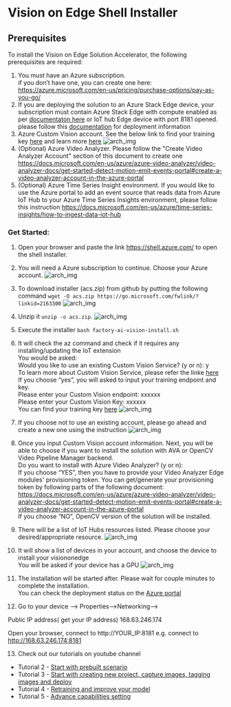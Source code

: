

# Vision on Edge Shell Installer

## Prerequisites

To install the Vision on Edge Solution Accelerator, the following prerequisites are required:

1. You must have an Azure subscription.
<br/> if you don’t have one, you can create one here: https://azure.microsoft.com/en-us/pricing/purchase-options/pay-as-you-go/
2. If you are deploying the solution to an Azure Stack Edge device, your subscription must contain Azure Stack Edge with compute enabled as per [documentaton here](https://docs.microsoft.com/en-us/azure/databox-online/azure-stack-edge-gpu-deploy-configure-compute) or IoT hub Edge device with port 8181 opened. please follow this [documentation](https://github.com/Azure-Samples/azure-intelligent-edge-patterns/blob/master/factory-ai-vision/Tutorial/CreateIoTEdgeDevice.md) for deployment information
3. Azure Custom Vision account. See the below link to find your training key [here](https://www.customvision.ai/projects#/settings) and learn more [here](https://azure.microsoft.com/en-us/services/cognitive-services/custom-vision-service/)
![arch_img](https://github.com/linkernetworks/azure-intelligent-edge-patterns/raw/develop/factory-ai-vision/assets/customvisioninfo.png)
4. (Optional) Azure Video Analyzer. Please follow the "Create Video Analyzer Account" section of this document to create one https://docs.microsoft.com/en-us/azure/azure-video-analyzer/video-analyzer-docs/get-started-detect-motion-emit-events-portal#create-a-video-analyzer-account-in-the-azure-portal
5. (Optional) Azure Time Series Insight environment. If you would like to use the Azure portal to add an event source that reads data from Azure IoT Hub to your Azure Time Series Insights environment, please follow this instruction https://docs.microsoft.com/en-us/azure/time-series-insights/how-to-ingest-data-iot-hub  
   
### Get Started:

1. Open your browser and paste the link https://shell.azure.com/  to open the shell installer. 
2. You will need a Azure subscription to continue. Choose your Azure account.
![arch_img](https://github.com/linkernetworks/azure-intelligent-edge-patterns/raw/develop/factory-ai-vision/assets/step1.png)
3. To download installer (acs.zip) from github by putting the following command `wget -O acs.zip https://go.microsoft.com/fwlink/?linkid=2163300`
![arch_img](https://github.com/linkernetworks/azure-intelligent-edge-patterns/raw/develop/factory-ai-vision/assets/step2.png)
4. Unzip it `unzip -o acs.zip`. 
![arch_img](https://github.com/linkernetworks/azure-intelligent-edge-patterns/raw/develop/factory-ai-vision/assets/step3.png)
5. Execute the installer `bash factory-ai-vision-install.sh`

6. It will check the az command and check if it requires any installing/updating the IoT extension
<br/>You would be asked:
<br/>Would you like to use an existing Custom Vision Service? (y or n):  y 
<br/>To learn more about Custom Vision Service, please refer the linke [here](https://azure.microsoft.com/en-us/services/cognitive-services/custom-vision-service/)
<br/>If you choose “yes”, you will asked to input your training endpoint and key.
<br/>Please enter your Custom Vision endpoint: xxxxxx
<br/>Please enter your Custom Vision Key: xxxxxx
<br/> You can find your training key [here](https://www.customvision.ai/projects#/setting)
![arch_img](https://github.com/linkernetworks/azure-intelligent-edge-patterns/raw/develop/factory-ai-vision/assets/step4.png)

7. If you choose not to use an existing account, please go ahead and create a new one using the instruction
![arch_img](https://github.com/linkernetworks/azure-intelligent-edge-patterns/raw/develop/factory-ai-vision/assets/step5.png)

8. Once you input Custom Vision account information. Next, you will be able to choose if you want to install the solution with AVA or OpenCV Video Pipeline Manager backend. 
<br/>Do you want to install with Azure Video Analyzer? (y or n): 
<br/>If you choose “YES”, then you have to provide your Video Analyzer Edge modules' provisioning token. You can get/generate your provisioning token by following parts of the following document: https://docs.microsoft.com/en-us/azure/azure-video-analyzer/video-analyzer-docs/get-started-detect-motion-emit-events-portal#create-a-video-analyzer-account-in-the-azure-portal
<br/>If you choose “NO”, OpenCV version of the solution will be installed.

9. There will be a list of IoT Hubs resources listed. Please choose your desired/appropriate resource.
![arch_img](https://github.com/linkernetworks/azure-intelligent-edge-patterns/raw/develop/factory-ai-vision/assets/step8.png)

10. It will show a list of devices in your account, and choose the device to install your visiononedge 
<br/>You will be asked if your device has a GPU
![arch_img](https://github.com/linkernetworks/azure-intelligent-edge-patterns/raw/develop/factory-ai-vision/assets/step9.png)

11. The installation will be started after. Please wait for couple minutes to complete the installation. 
<br/> You can check the deployment status on the [Azure portal](https://portal.azure.com/#home)

12. Go to your device --> Properties-->Networking--> 

Public IP address(  get your IP address)
168.63.246.174

Open your browser, connect to http://YOUR_IP:8181
e.g.  connect to http://168.63.246.174:8181

13. Check out our tutorials on youtube channel 


- Tutorial 2 - <a href="https://youtu.be/dihAdZTGj-g" target="_blank">Start with prebuilt scenario</a>
- Tutorial 3 - <a href="https://www.youtube.com/watch?v=cCEW6nsd8xQ" target="_blank">Start with creating new project, capture images, tagging images and deploy</a>
- Tutorial 4 - <a href="https://www.youtube.com/watch?v=OxK9feR_T3U" target="_blank">Retraining and improve your model</a>
- Tutorial 5 - <a href="https://www.youtube.com/watch?v=Bv7wxfFEdtI" target="_blank">Advance capabilities setting</a>


